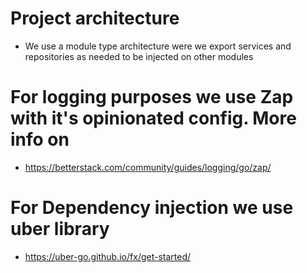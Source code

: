 # Project architecture

- We use a module type architecture were we export services and repositories as needed to be injected on other modules

# For logging purposes we use Zap with it's opinionated config. More info on

- https://betterstack.com/community/guides/logging/go/zap/

# For Dependency injection we use uber library

- https://uber-go.github.io/fx/get-started/
